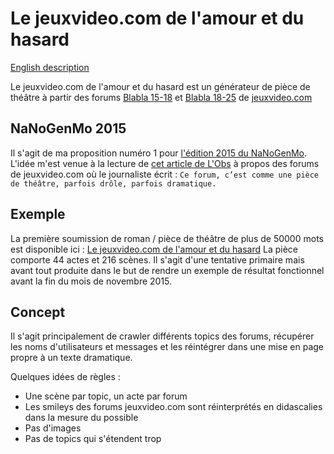 # Le jeuxvideo.com de l'amour et du hasard

[English description](https://github.com/dariusk/NaNoGenMo-2015/issues/33)

Le jeuxvideo.com de l'amour et du hasard est un générateur de pièce de théâtre à partir des forums [Blabla 15-18](http://www.jeuxvideo.com/forums/0-50-0-1-0-1-0-blabla-15-18-ans.htm) et [Blabla 18-25](http://www.jeuxvideo.com/forums/0-51-0-1-0-1-0-blabla-18-25-ans.htm) de [jeuxvideo.com](http://www.jeuxvideo.com/)

## NaNoGenMo 2015

Il s'agit de ma proposition numéro 1 pour [l'édition 2015 du NaNoGenMo](https://github.com/dariusk/NaNoGenMo-2015). L'idée m'est venue à la lecture de [cet article de L'Obs](http://tempsreel.nouvelobs.com/medias/20150924.OBS6430/antisemitisme-homophobie-fanatisme-jeuxvideo-com-la-ruche-a-fiel.html) à propos des forums de jeuxvideo.com où le journaliste écrit : `Ce forum, c’est comme une pièce de théâtre, parfois drôle, parfois dramatique.`

## Exemple

La première soumission de roman / pièce de théâtre de plus de 50000 mots est disponible ici : [Le jeuxvideo.com de l'amour et du hasard](http://louphole.com/apps/JeuxVideoAmourHasard/index.html)
La pièce comporte 44 actes et 216 scènes. Il s'agit d'une tentative primaire mais avant tout produite dans le but de rendre un exemple de résultat fonctionnel avant la fin du mois de novembre 2015.

## Concept

Il s'agit principalement de crawler différents topics des forums, récupérer les noms d'utilisateurs et messages et les réintégrer dans une mise en page propre à un texte dramatique.

Quelques idées de règles :

  - Une scène par topic, un acte par forum
  - Les smileys des forums jeuxvideo.com sont réinterprétés en didascalies dans la mesure du possible
  - Pas d'images
  - Pas de topics qui s'étendent trop
